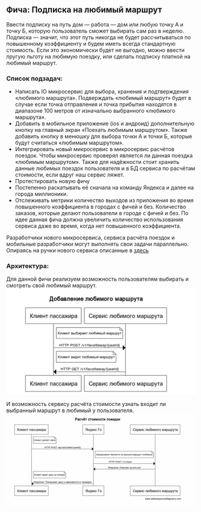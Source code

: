  
## Фича: Подписка на любимый маршрут

Ввести подписку на путь дом — работа — дом или любую точку А и точку Б, которую пользователь сможет выбирать сам раз в неделю. Подписка — значит, что этот путь никогда не будет рассчитываться по повышенному коэффициенту и будем иметь всегда стандартную стоимость. Если это экономически будет не выгодно, можно ввести лругую льготу на любимую поездку, или сделать подписку платной на любимый маршрут.

### Список подзадач:
- Написать IO микросервис для выбора, хранения и подтверждения «любимого маршрута». Подверждать «любимый маршрут» будет в случае если точка отправления и точка прибытия находятся в диапазоне 100 метров от изначально выбранного «любимого маршрута». 
- Добавить в мобильное приложение (ios и андроид) дополнительную кнопку на главный экран «Поехать любимым маршрутом». Также добавить кнопку в менюшку для выбора точки А и точки Б, которые будут считаться «любимым маршрутом».
- Интегрировать новый микросервис в микросервис расчётов поездок. Чтобы микросервис проверял является ли данная поездка «любимым маршрутом». Также для надёжности стоит хранить данные любимых поездок пользователя и в БД сервиса по расчётам стоимости, если вдруг наш сервис ляжет.
- Протестировать новую фичу
- Постепенно раскатывать её сначала на команду Яндекса и далее на города миллионики. 
- Отслеживать метрики количество выходов из приложения во время повышенного коэффициента в городах с фичей и без.
Количество заказов, которые делают пользователи в городе с фичей и без. По идее данная фича должна увеличить количество использования сервиса даже во время, когда нет повышенного коэффициента. 


Разработчики нового микросервиса, сервиса расчёта поездок и мобильные разработчики могут выполнять свои задачи параллельно. Опираясь на ручки нового сервиса описанные в [здесь](https://github.com/YaBackSchool2021/homework1/blob/filipp/bashir-filipp/openapi.yaml) 

### Архитектура:

Для данной фичи реализуем возможность пользователям выбирать и смотреть свой любимый маршрут.
![ScreenShot](https://github.com/filipp218/favorite_way/blob/main/screenshots/add_way.png)

И возможность сервису расчёта стоимости узнать входит ли выбранный маршрут в любимый у пользователя.
![ScreenShot](https://github.com/filipp218/favorite_way/blob/main/screenshots/check.jpg)
